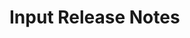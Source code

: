 <!-- Release notes authoring guidelines: http://keepachangelog.com/ -->

# Input Release Notes

<!-- ## [Unreleased] -->

<!--## [VERSION] - [RELEASE_DATE]-->
